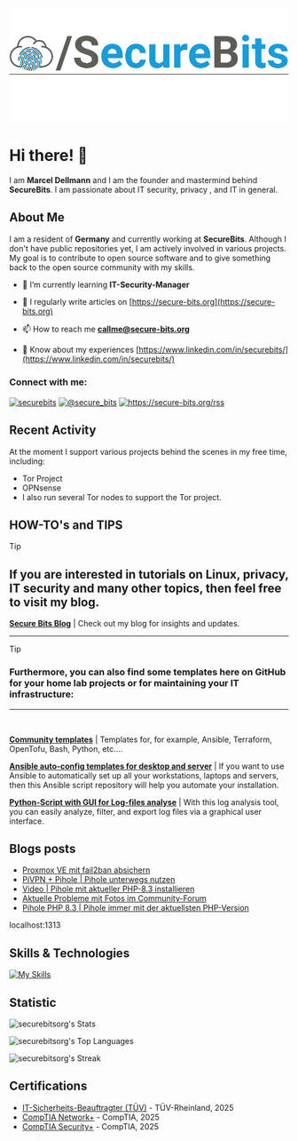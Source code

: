 ![logo](/assets/images/logo_klein.png)

# Hi there! 👋

I am **Marcel Dellmann** and I am the founder and mastermind behind **SecureBits**. 
I am passionate about IT security, privacy , and IT in general.

## About Me

I am a resident of **Germany** and currently working at **SecureBits**. Although I don't have public repositories yet, I am actively involved in various projects. My goal is to contribute to open source software and to give something back to the open source community with my skills.

- 🌱 I’m currently learning **IT-Security-Manager**

- 📝 I regularly write articles on [https://secure-bits.org](https://secure-bits.org)

- 📫 How to reach me **callme@secure-bits.org**

- 📄 Know about my experiences [https://www.linkedin.com/in/securebits/](https://www.linkedin.com/in/securebits/)


<h3 align="left">Connect with me:</h3>
<p align="left">
<a href="https://linkedin.com/in/securebits" target="blank"><img align="center" src="https://raw.githubusercontent.com/rahuldkjain/github-profile-readme-generator/master/src/images/icons/Social/linked-in-alt.svg" alt="securebits" height="30" width="40" /></a>
<a href="https://www.youtube.com/c/@secure_bits" target="blank"><img align="center" src="https://raw.githubusercontent.com/rahuldkjain/github-profile-readme-generator/master/src/images/icons/Social/youtube.svg" alt="@secure_bits" height="30" width="40" /></a>
<a href="/https://secure-bits.org/rss" target="blank"><img align="center" src="https://raw.githubusercontent.com/rahuldkjain/github-profile-readme-generator/master/src/images/icons/Social/rss.svg" alt="https://secure-bits.org/rss" height="30" width="40" /></a>
</p>


## Recent Activity

At the moment I support various projects behind the scenes in my free time, including: 
- Tor Project
- OPNsense
- I also run several Tor nodes to support the Tor project.

## HOW-TO's and TIPS
> [!TIP] 
> ## If you are interested in tutorials on Linux, privacy, IT security and many other topics, then feel free to visit my blog.
> 
> **[Secure Bits Blog](https://secure-bits.org)** | Check out my blog for insights and updates.
___
> [!TIP] 
> ### Furthermore, you can also find some templates here on GitHub for your home lab projects or for maintaining your IT infrastructure:</br>
___
</br>

**[Community templates](https://github.com/securebitsorg/community-templates)** | Templates for, for example, Ansible, Terraform, OpenTofu, Bash, Python, etc....</br>

**[Ansible auto-config templates for desktop and server](https://github.com/securebitsorg/ansible-desktop-server-auto-install-config)** | If you want to use Ansible to automatically set up all your workstations, laptops and servers, then this Ansible script repository will help you automate your installation.

**[Python-Script with GUI for Log-files analyse](https://github.com/securebitsorg/log-analyse)** | With this log analysis tool, you can easily analyze, filter, and export log files via a graphical user interface. 
  
## Blogs posts
<!-- BLOG-POST-LIST:START -->
- [Proxmox VE mit fail2ban absichern](https://secure-bits.org/proxmox-ve-mit-fail2ban-absichern/)
- [PiVPN + Pihole | Pihole unterwegs nutzen](https://secure-bits.org/pivpn-pihole/)
- [Video | Pihole mit aktueller PHP-8.3 installieren](https://secure-bits.org/pihole-php-8_3/)
- [Aktuelle Probleme mit Fotos im Community-Forum](https://secure-bits.org/aktuelle-probleme-mit-fotos-im-community-forum/)
- [Pihole PHP 8.3 | Pihole immer mit der aktuellsten PHP-Version](https://secure-bits.org/pihole-2024-mit-php-8-3-installieren/)
<!-- BLOG-POST-LIST:END -->localhost:1313


## Skills & Technologies

[![My Skills](https://skillicons.dev/icons?i=linux,bash,php,windows,py,kali,redhat,debian,ubuntu,ansible,terraform&perline=11)](https://skillicons.dev)



## Statistic

![securebitsorg's Stats](https://github-readme-stats.vercel.app/api?username=securebitsorg&theme=highcontrast&show_icons=true&hide_border=false&count_private=true)

![securebitsorg's Top Languages](https://github-readme-stats.vercel.app/api/top-langs/?username=securebitsorg&theme=highcontrast&show_icons=true&hide_border=false&)

![securebitsorg's Streak](https://github-readme-streak-stats.herokuapp.com/?user=securebitsorg&theme=highcontrast&hide_border=false)




## Certifications

- [IT-Sicherheits-Beauftragter (TÜV)](https://perscert-tuv.certif-id.com/expert/public/share/sEPJNAMLNvctStPM_Otu) - TÜV-Rheinland, 2025
- [CompTIA Network+](https://www.certmetrics.com/comptia/public/transcript.aspx?transcript=ML5Q39XKG1E1QS3X) - CompTIA, 2025
- [CompTIA Security+](https://www.certmetrics.com/comptia/public/transcript.aspx?transcript=ML5Q39XKG1E1QS3X) - CompTIA, 2025



[def]: https://github-readme-stats.vercel.app/api?username=securebitsorg&count_private=true
